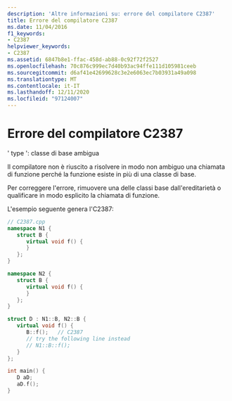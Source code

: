 ```yaml
---
description: 'Altre informazioni su: errore del compilatore C2387'
title: Errore del compilatore C2387
ms.date: 11/04/2016
f1_keywords:
- C2387
helpviewer_keywords:
- C2387
ms.assetid: 6847b8e1-ffac-458d-ab88-0c92f72f2527
ms.openlocfilehash: 70c876c999ec7d40b93ac94ffe111d105981ceeb
ms.sourcegitcommit: d6af41e42699628c3e2e6063ec7b03931a49a098
ms.translationtype: MT
ms.contentlocale: it-IT
ms.lasthandoff: 12/11/2020
ms.locfileid: "97124007"
---
```

# <a name="compiler-error-c2387"></a>Errore del compilatore C2387

' type ': classe di base ambigua

Il compilatore non è riuscito a risolvere in modo non ambiguo una chiamata di funzione perché la funzione esiste in più di una classe di base.

Per correggere l'errore, rimuovere una delle classi base dall'ereditarietà o qualificare in modo esplicito la chiamata di funzione.

L'esempio seguente genera l'C2387:

```cpp
// C2387.cpp
namespace N1 {
   struct B {
      virtual void f() {
      }
   };
}

namespace N2 {
   struct B {
      virtual void f() {
      }
   };
}

struct D : N1::B, N2::B {
   virtual void f() {
      B::f();   // C2387
      // try the following line instead
      // N1::B::f();
   }
};

int main() {
   D aD;
   aD.f();
}
```
